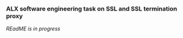 <h3>ALX software engineering task on SSL and SSL termination proxy </h3>
<em>REadME is in progress</em>
